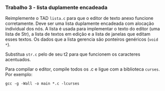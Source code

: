 ### Trabalho 3 - lista duplamente encadeada

Reimplemente o TAD `lista.c` para que o editor de texto anexo funcione corretamente.
Deve ser uma lista duplamente encadeada com alocação individual dos nós.
A lista é usada para implementar o texto do editor (uma lista de Str), a lista de textos em edição e a lista de janelas que editam esses textos.
Os dados que a lista gerencia são ponteiros genéricos (`void *`).

Substitua `str.c` pelo de seu t2 para que funcionem os caracteres acentuados.

Para compilar o editor, compile todos os .c e ligue com a biblioteca `curses`. Por exemplo:
```
gcc -g -Wall -o main *.c -lcurses
```
